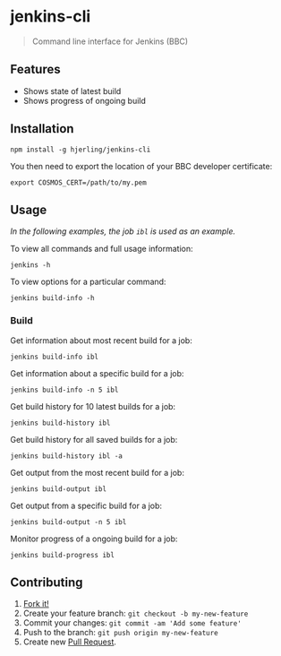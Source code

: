# jenkins-cli

> Command line interface for Jenkins (BBC)

## Features

* Shows state of latest build
* Shows progress of ongoing build

## Installation

```
npm install -g hjerling/jenkins-cli
```

You then need to export the location of your BBC developer certificate:

```
export COSMOS_CERT=/path/to/my.pem
```

## Usage

_In the following examples, the job `ibl` is used as an example._

To view all commands and full usage information:

```
jenkins -h
```

To view options for a particular command:

```
jenkins build-info -h
```
### Build

Get information about most recent build for a job:

```
jenkins build-info ibl
```

Get information about a specific build for a job:

```
jenkins build-info -n 5 ibl
```

Get build history for 10 latest builds for a job:

```
jenkins build-history ibl
```

Get build history for all saved builds for a job:

```
jenkins build-history ibl -a
```

Get output from the most recent build for a job:

```
jenkins build-output ibl
```

Get output from a specific build for a job:

```
jenkins build-output -n 5 ibl
```

Monitor progress of a ongoing build for a job:

```
jenkins build-progress ibl
```

## Contributing

1. [Fork it!](https://github.com/hjerling/jenkins-cli/fork)
2. Create your feature branch: `git checkout -b my-new-feature`
3. Commit your changes: `git commit -am 'Add some feature'`
4. Push to the branch: `git push origin my-new-feature`
5. Create new [Pull Request](https://github.com/hjerling/cosmos-cli/pulls).

